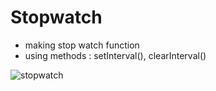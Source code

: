 # Stopwatch
- making stop watch function
- using methods : setInterval(), clearInterval()



![stopwatch](https://user-images.githubusercontent.com/68472545/210092641-d60757d5-a548-477a-8b1c-4fdb55e51556.png)
